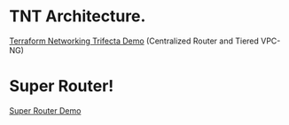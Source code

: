 # TNT Architecture.
[Terraform Networking Trifecta Demo](https://github.com/JudeQuintana/terraform-main/tree/main/networking_trifecta_demo) (Centralized Router and Tiered VPC-NG)

# Super Router!
[Super Router Demo](https://github.com/JudeQuintana/terraform-main/tree/main/super_router_demo)

